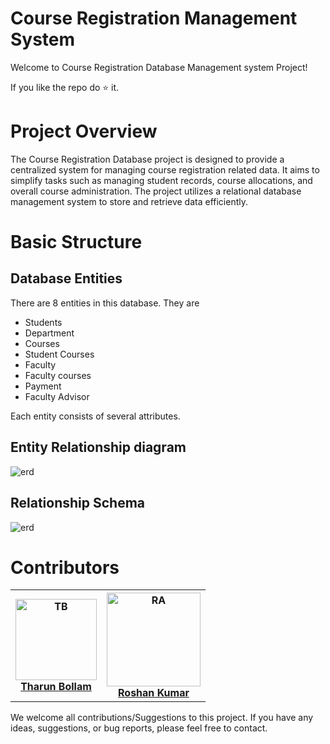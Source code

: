 # Course Registration Management System
 Welcome to Course Registration Database Management system Project!
 
 If you like the repo do ⭐ it.
# Project Overview
 The Course Registration Database project is designed to provide a centralized system for managing course registration related data. It aims to simplify tasks such as managing student records, course allocations, and overall course administration. The project utilizes a relational database management system to store and retrieve data efficiently.

# Basic Structure
## Database Entities
 There are 8 entities in this database. They are
 - Students
 - Department
 - Courses
 - Student Courses
 - Faculty
 - Faculty courses
 - Payment
 - Faculty Advisor

 Each entity consists of several attributes.

## Entity Relationship diagram
<img src="https://github.com/Abhinay-c/Hostel_management_system/assets/128614447/0edf558d-b0e3-4c59-a223-2efbcfe6a88f" alt="erd">

## Relationship Schema
<img src="" alt="erd">


# Contributors
<table>
    <tr>
        <th>
            <img src="" alt="TB" width = 130px>
            <br>
            <a href="https://github.com/Tharunbollam">Tharun Bollam</a>
        </th>
        <th>
            <img src="" alt="RA" width = 150px>
            <br>
            <a href="https://github.com/RoshanKumar26">Roshan Kumar</a>
        </th>
    </tr>
</table>

We welcome all contributions/Suggestions to this project. If you have any ideas, suggestions, or bug reports, please feel free to contact.
